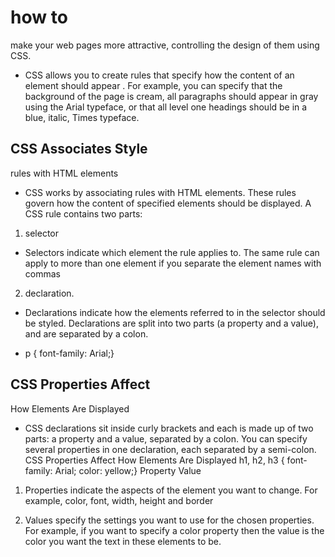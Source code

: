 #  how to
make your web pages more attractive,
controlling the design of them using CSS.

* CSS allows you to create rules that specify how the content of
an element should appear . For example, you can specify that
the background of the page is cream, all paragraphs should
appear in gray using the Arial typeface, or that all level one
headings should be in a blue, italic, Times typeface.

## CSS Associates Style
rules with HTML
elements

* CSS works by associating rules with HTML elements. These rules govern
how the content of specified elements should be displayed. A CSS rule
contains two parts:

1. selector

* Selectors indicate which
element the rule applies to.
The same rule can apply to
more than one element if you
separate the element names
with commas

2. declaration.

* Declarations indicate how
the elements referred to in
the selector should be styled.
Declarations are split into two
parts (a property and a value),
and are separated by a colon.

* p {
 font-family: Arial;}

## CSS Properties Affect
How Elements Are
Displayed

* CSS declarations sit inside curly brackets and each is made up of two
parts: a property and a value, separated by a colon. You can specify
several properties in one declaration, each separated by a semi-colon.
CSS Properties Affect
How Elements Are
Displayed
h1, h2, h3 {
 font-family: Arial;
 color: yellow;}
Property Value

1. Properties indicate the aspects
of the element you want to
change. For example, color, font,
width, height and border

2. Values specify the settings
you want to use for the chosen
properties. For example, if you
want to specify a color property
then the value is the color you
want the text in these elements
to be.





